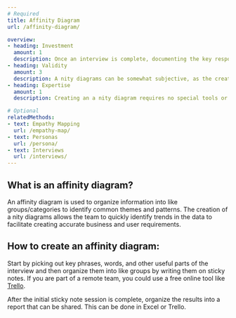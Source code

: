 ```yaml
---
# Required
title: Affinity Diagram
url: /affinity-diagram/

overview:
- heading: Investment
  amount: 1
  description: Once an interview is complete, documenting the key responses is quick and easy.
- heading: Validity
  amount: 3
  description: A nity diagrams can be somewhat subjective, as the creator makes determinations about what was important and how these items are grouped.
- heading: Expertise
  amount: 1
  description: Creating an a nity diagram requires no special tools or methods and can be done by anyone on the team with access to recordings of the interviews.

# Optional
relatedMethods:
- text: Empathy Mapping
  url: /empathy-map/
- text: Personas
  url: /persona/
- text: Interviews
  url: /interviews/
---
```


## What is an affinity diagram?

An affinity diagram is used to organize information into like groups/categories to identify common themes and patterns. The creation of a nity diagrams allows the team to quickly identify trends in the data to facilitate creating accurate business and user requirements.

## How to create an affinity diagram:

Start by picking out key phrases, words, and other useful parts of the interview and then organize them into like groups by writing them on sticky notes. If you are part of a remote team, you could use a free online tool like [Trello](https://trello.com/).

After the initial sticky note session is complete, organize the results into a report that can be shared. This can be done in Excel or Trello.
